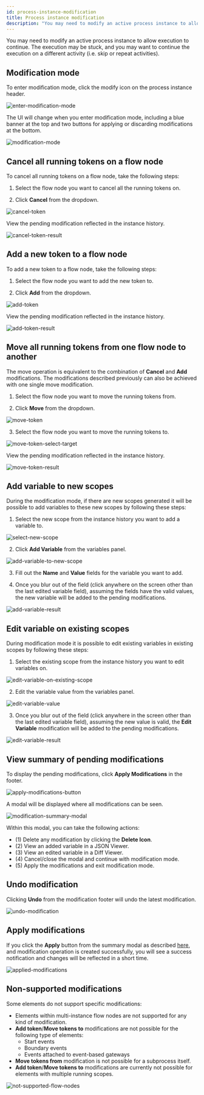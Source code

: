```yaml
---
id: process-instance-modification
title: Process instance modification
description: "You may need to modify an active process instance to allow execution to continue."
---
```


You may need to modify an active process instance to allow execution to continue. The execution may be stuck, and you may want to continue the execution on a different activity (i.e. skip or repeat activities).

## Modification mode

To enter modification mode, click the modify icon on the process instance header.

![enter-modification-mode](./img/modifications/enter-modification-mode.png)

The UI will change when you enter modification mode, including a blue banner at the top and two buttons for applying or discarding modifications at the bottom.

![modification-mode](./img/modifications/modification-mode.png)

## Cancel all running tokens on a flow node

To cancel all running tokens on a flow node, take the following steps:

1. Select the flow node you want to cancel all the running tokens on.

2. Click **Cancel** from the dropdown.

![cancel-token](./img/modifications/cancel-token.png)

View the pending modification reflected in the instance history.

![cancel-token-result](./img/modifications/add-token-result.png)

## Add a new token to a flow node

To add a new token to a flow node, take the following steps:

1. Select the flow node you want to add the new token to.

2. Click **Add** from the dropdown.

![add-token](./img/modifications/add-token.png)

View the pending modification reflected in the instance history.

![add-token-result](./img/modifications/add-token-result.png)

## Move all running tokens from one flow node to another

The move operation is equivalent to the combination of **Cancel** and **Add** modifications. The modifications described previously can also be achieved with one single move modification.

1. Select the flow node you want to move the running tokens from.

2. Click **Move** from the dropdown.

![move-token](./img/modifications/move-token.png)

3. Select the flow node you want to move the running tokens to.

![move-token-select-target](./img/modifications/move-token-select-target.png)

View the pending modification reflected in the instance history.

![move-token-result](./img/modifications/move-token-result.png)

## Add variable to new scopes

During the modification mode, if there are new scopes generated it will be possible to add variables to these new scopes by following these steps:

1. Select the new scope from the instance history you want to add a variable to.

![select-new-scope](./img/modifications/select-new-scope.png)

2. Click **Add Variable** from the variables panel.

![add-variable-to-new-scope](./img/modifications/add-variable-to-new-scope.png)

3. Fill out the **Name** and **Value** fields for the variable you want to add.

4. Once you blur out of the field (click anywhere on the screen other than the last edited variable field), assuming the fields have the valid values, the new variable will be added to the pending modifications.

![add-variable-result](./img/modifications/add-variable-result.png)

## Edit variable on existing scopes

During modification mode it is possible to edit existing variables in existing scopes by following these steps:

1. Select the existing scope from the instance history you want to edit variables on.

![edit-variable-on-existing-scope](./img/modifications/edit-variable-on-existing-scope.png)

2. Edit the variable value from the variables panel.

![edit-variable-value](./img/modifications/edit-variable-value.png)

3. Once you blur out of the field (click anywhere in the screen other than the last edited variable field), assuming the new value is valid, the **Edit Variable** modification will be added to the pending modifications.

![edit-variable-result](./img/modifications/edit-variable-result.png)

## View summary of pending modifications

To display the pending modifications, click **Apply Modifications** in the footer.

![apply-modifications-button](./img/modifications/apply-modifications-button.png)

A modal will be displayed where all modifications can be seen.

![modification-summary-modal](./img/modifications/modification-summary-modal.png)

Within this modal, you can take the following actions:

- (1) Delete any modification by clicking the **Delete Icon**.
- (2) View an added variable in a JSON Viewer.
- (3) View an edited variable in a Diff Viewer.
- (4) Cancel/close the modal and continue with modification mode.
- (5) Apply the modifications and exit modification mode.

## Undo modification

Clicking **Undo** from the modification footer will undo the latest modification.

![undo-modification](./img/modifications/undo-modification.png)

## Apply modifications

If you click the **Apply** button from the summary modal as described [here](#view-summary-of-pending-modifications), and modification operation is created successfully, you will see a success notification and changes will be reflected in a short time.

![applied-modifications](./img/modifications/applied-modifications.png)

## Non-supported modifications

Some elements do not support specific modifications:

- Elements within multi-instance flow nodes are not supported for any kind of modification.
- **Add token**/**Move tokens to** modifications are not possible for the following type of elements:
  - Start events
  - Boundary events
  - Events attached to event-based gateways
- **Move tokens from** modification is not possible for a subprocess itself.
- **Add token**/**Move tokens to** modifications are currently not possible for elements with multiple running scopes.

![not-supported-flow-nodes](./img/modifications/not-supported-flow-nodes.png)
